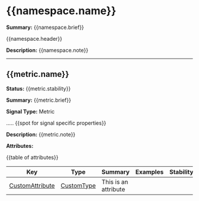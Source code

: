 # {{namespace.name}}

**Summary:** {{namespace.brief}}

{{namespace.header}}

**Description:** {{namespace.note}}

---------------------------------

## {{metric.name}}

**Status:** {{metric.stability}}

**Summary:** {{metric.brief}}

**Signal Type:** Metric

..... {{spot for signal specific properties}}

**Description:** {{metric.note}}

**Attributes:**

{{table of attributes}}

|Key|Type|Summary|Examples|Stability|
|---|---|---|---|---|
|[CustomAttribute](attribute-custom.md)|[CustomType](type-custom.md)|This is an attribute| | |